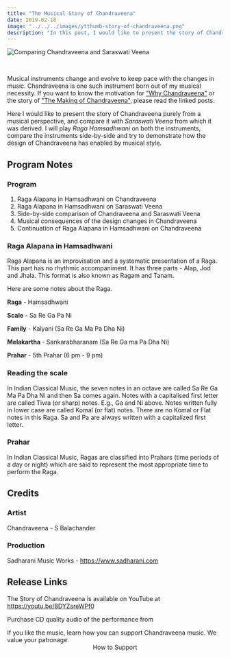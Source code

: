```yaml
---
title: "The Musical Story of Chandraveena"
date: 2019-02-18
image: "../../../images/ytthumb-story-of-chandraveena.png"
description: "In this post, I would like to present the story of Chandraveena purely from a musical perspective, and compare it with Saraswati Veena from which it was derived. I will play Raga Hamsadhwani on both the instruments, compare the instruments side-by-side and try to demonstrate how the design of Chandraveena has enabled by musical style."
---
```


![Comparing Chandraveena and Saraswati Veena](ytthumb-story-of-chandraveena.png)

<br>

Musical instruments change and evolve to keep pace with the changes in music. Chandraveena is one such instrument born out of my musical necessity. If you want to know the motivation for ["Why Chandraveena"](/blog/why-chandraveena) or the story of ["The Making of Chandraveena"](/blog/making-of-chandraveena), please read the linked posts.

Here I would like to present the story of Chandraveena purely from a musical perspective, and compare it with *Saraswati Veena* from which it was derived. I will play *Raga Hamsadhwani* on both the instruments, compare the instruments side-by-side and try to demonstrate how the design of Chandraveena has enabled by musical style.

## Program Notes

### Program
1. Raga Alapana in Hamsadhwani on Chandraveena
2. Raga Alapana in Hamsadhwani on Saraswati Veena
3. Side-by-side comparison of Chandraveena and Saraswati Veena
4. Musical consequences of the design changes in Chandraveena
5. Continuation of Raga Alapana in Hamsadhwani on Chandraveena

### Raga Alapana in Hamsadhwani
Raga Alapana is an improvisation and a systematic presentation of a Raga. This part has no rhythmic accompaniment. It has three parts - Alap, Jod and Jhala. This format is also known as Ragam and Tanam.

Here are some notes about the Raga.

**Raga** - Hamsadhwani

**Scale** -  Sa Re Ga Pa Ni

**Family** - Kalyani (Sa Re Ga Ma Pa Dha Ni)

**Melakartha** - Sankarabharanam (Sa Re Ga ma Pa Dha Ni)

**Prahar** - 5th Prahar (6 pm - 9 pm)

### Reading the scale
In Indian Classical Music, the seven notes in an octave are called Sa Re Ga Ma Pa Dha Ni and then Sa comes again. Notes with a capitalised first letter are called Tivra (or sharp) notes. E.g., Ga and Ni above. Notes written fully in lower case are called Komal (or flat) notes. There are no Komal or Flat notes in this Raga. Sa and Pa are always written with a capitalized first letter.

### Prahar
In Indian Classical Music, Ragas are classified into Prahars (time periods of a day or night) which are said to represent the most appropriate time to perform the Raga.

## Credits

### Artist
Chandraveena - S Balachander

### Production
Sadharani Music Works - https://www.sadharani.com

## Release Links
The Story of Chandraveena is available on YouTube at https://youtu.be/8DYZsreWPf0

Purchase CD quality audio of the performance from

<notice-box>
If you like the music, learn how you can support Chandraveena music. We value your patronage.
<div style="text-align:center">
<my-button to="/support/">How to Support</my-button>
</div>
</notice-box>
